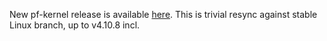 New pf-kernel release is available
[here](https://pf.natalenko.name/sources/4.10/patch-4.10-pf3.xz). This is
trivial resync against stable Linux branch, up to v4.10.8 incl.

